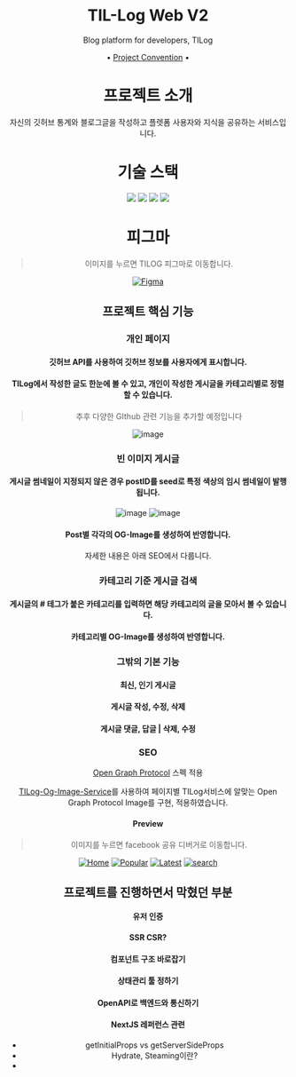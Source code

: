 <div align="center">

# TIL-Log Web V2

Blog platform for developers, TILog

•
[Project Convention](https://github.com/TIL-Log-lab/Tilog-web-node-v2/discussions/3) •

# 프로젝트 소개

자신의 깃허브 통계와 블로그글을 작성하고 플렛폼 사용자와 지식을 공유하는 서비스입니다.

# 기술 스택

<img src="https://img.shields.io/badge/Typescript-3178C6?style=flat-square&logo=Typescript&logoColor=white"/>
<img src="https://img.shields.io/badge/Next-black?style=flat-square&logo=next.js&logoColor=white"/>
<img src="https://img.shields.io/badge/Tailwind-06B6D4?style=flat-square&logo=Tailwind%20CSS&logoColor=white"/>
<img src="https://img.shields.io/badge/React%20Query-FF4154?style=flat-square&logo=React%20Query&logoColor=white"/>

# 피그마

> 이미지를 누르면 TILOG 피그마로 이동합니다.

[![Figma](https://static.tilog.link/tilog-figma.png)](https://www.figma.com/file/JDOSQu4FYvDXD2iQS9AsKF/TILOG)

## 프로젝트 핵심 기능

### 개인 페이지
#### 깃허브 API를 사용하여 깃허브 정보를 사용자에게 표시합니다.
#### TILog에서 작성한 글도 한눈에 볼 수 있고, 개인이 작성한 게시글을 카테고리별로 정렬할 수 있습니다.
> 추후 다양한 GIthub 관련 기능을 추가할 예정입니다

![image](https://user-images.githubusercontent.com/56459078/190889777-e7711379-4cba-4d03-b61b-6890b7a4ce95.png)

### 빈 이미지 게시글
#### 게시글 썸네일이 지정되지 않은 경우 postID를 seed로 특정 색상의 임시 썸네일이 발행됩니다.

![image](https://user-images.githubusercontent.com/56459078/190891321-b6e49543-1b1c-44a4-900c-f11c9f5dca35.png)
![image](https://user-images.githubusercontent.com/56459078/190889961-b3526d2e-5a66-4f60-907f-2e007328ee42.png)

#### Post별 각각의 OG-Image를 생성하여 반영합니다.
자세한 내용은 아래 SEO에서 다룹니다.

### 카테고리 기준 게시글 검색
#### 게시글의 # 테그가 붙은 카테고리를 입력하면 해당 카테고리의 글을 모아서 볼 수 있습니다.
#### 카테고리별 OG-Image를 생성하여 반영합니다.

### 그밖의 기본 기능

#### 최신, 인기 게시글
#### 게시글 작성, 수정, 삭제
#### 게시글 댓글, 답글 | 삭제, 수정

### SEO

[Open Graph Protocol](https://ogp.me/) 스펙 적용

[TILog-Og-Image-Service](https://www.github.com/MINJE-98/TILog-Og-Image-Service)를 사용하여 페이지별 TILog서비스에 알맞는 Open Graph Protocol Image를 구현, 적용하였습니다.

#### Preview

> 이미지를 누르면 facebook 공유 디버거로 이동합니다.

[![Home](https://static.tilog.link/home.png)](https://developers.facebook.com/tools/debug/?q=https%3A%2F%2Fwww.tilog.link)
[![Popular](https://static.tilog.link/popular.png)](https://developers.facebook.com/tools/debug/?q=https%3A%2F%2Fwww.tilog.link%2Fpopular)
[![Latest](https://static.tilog.link/latest.png)](https://developers.facebook.com/tools/debug/?q=https%3A%2F%2Fwww.tilog.link%2Flatest)
[![search](https://static.tilog.link/search.png)](https://developers.facebook.com/tools/debug/?q=https%3A%2F%2Fwww.tilog.link%2Fsearch%3Fcategory%3DTypescript)

## 프로젝트를 진행하면서 막혔던 부분

#### 유저 인증
#### SSR CSR?
#### 컴포넌트 구조 바로잡기
#### 상태관리 툴 정하기
#### OpenAPI로 백엔드와 통신하기
#### NextJS 레퍼런스 관련
- getInitialProps vs  getServerSideProps
- Hydrate, Steaming이란?
- 

</div>
